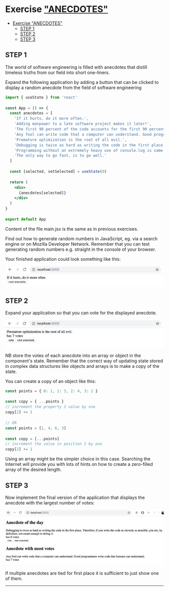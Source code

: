 # Exercise ["ANECDOTES"][00]

- [Exercise "ANECDOTES"](#exercise-anecdotes)
  - [STEP 1](#step-1)
  - [STEP 2](#step-2)
  - [STEP 3](#step-3)


## STEP 1
The world of software engineering is filled with anecdotes that distill timeless truths from our field into short one-liners.

Expand the following application by adding a button that can be clicked to display a random anecdote from the field of software engineering

```jsx
import { useState } from 'react'

const App = () => {
  const anecdotes = [
    'If it hurts, do it more often.',
    'Adding manpower to a late software project makes it later!',
    'The first 90 percent of the code accounts for the first 90 percent of the development time...The remaining 10 percent of the code accounts for the other 90 percent of the development time.',
    'Any fool can write code that a computer can understand. Good programmers write code that humans can understand.',
    'Premature optimization is the root of all evil.',
    'Debugging is twice as hard as writing the code in the first place. Therefore, if you write the code as cleverly as possible, you are, by definition, not smart enough to debug it.',
    'Programming without an extremely heavy use of console.log is same as if a doctor would refuse to use x-rays or blood tests when diagnosing patients.',
    'The only way to go fast, is to go well.'
  ]
   
  const [selected, setSelected] = useState(0)

  return (
    <div>
      {anecdotes[selected]}
    </div>
  )
}

export default App
```
Content of the file main.jsx is the same as in previous exercises.

Find out how to generate random numbers in JavaScript, eg. via a search engine or on Mozilla Developer Network. Remember that you can test generating random numbers e.g. straight in the console of your browser.

Your finished application could look something like this:

![image](./src/assets/view-1.12.png)

## STEP 2
Expand your application so that you can vote for the displayed anecdote.

![image](./src/assets/view-1.13.png)

NB store the votes of each anecdote into an array or object in the component's state. Remember that the correct way of updating state stored in complex data structures like objects and arrays is to make a copy of the state.

You can create a copy of an object like this:
```jsx
const points = { 0: 1, 1: 3, 2: 4, 3: 2 }

const copy = { ...points }
// increment the property 2 value by one
copy[2] += 1

// OR
const points = [1, 4, 6, 3]

const copy = [...points]
// increment the value in position 2 by one
copy[2] += 1     
``` 

Using an array might be the simpler choice in this case. Searching the Internet will provide you with lots of hints on how to create a zero-filled array of the desired length.

## STEP 3

Now implement the final version of the application that displays the anecdote with the largest number of votes:

![image](./src/assets/view-1.14.png)

If multiple anecdotes are tied for first place it is sufficient to just show one of them.

---
[00]:https://fullstackopen.com/en/part1/a_more_complex_state_debugging_react_apps#exercises-1-6-1-14